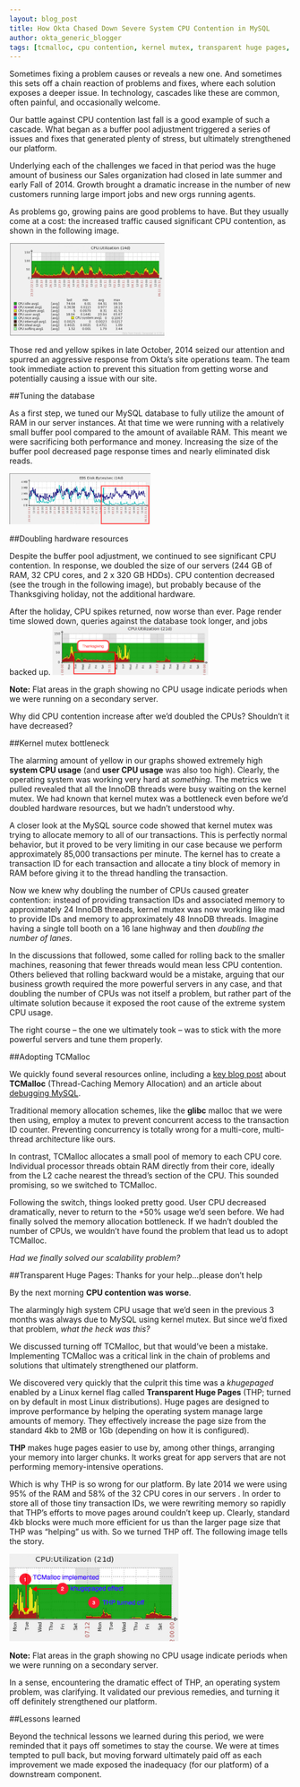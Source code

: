 ```yaml
---
layout: blog_post
title: How Okta Chased Down Severe System CPU Contention in MySQL
author: okta_generic_blogger
tags: [tcmalloc, cpu contention, kernel mutex, transparent huge pages, huge pages, khugepaged]
---
```


Sometimes fixing a problem causes or reveals a new one. And sometimes this sets off a chain reaction of problems and fixes, where each solution exposes a deeper issue. In technology, cascades like these are common, often painful, and occasionally welcome. 

Our battle against CPU contention last fall is a good example of such a cascade. What began as a buffer pool adjustment triggered a series of issues and fixes that generated plenty of stress, but ultimately strengthened our platform. 

Underlying each of the challenges we faced in that period was the huge amount of business our Sales organization had closed in late summer and early Fall of 2014. Growth brought a dramatic increase in the number of new customers running large import jobs and new orgs running agents. 

As problems go, growing pains are good problems to have. But they usually come at a cost: the increased traffic caused significant CPU contention, as shown in the following image. 

 <img style="width:55%" src="/assets/img/Pre-buffer_adjustment.png" alt="Before tuning the database">

Those red and yellow spikes in late October, 2014 seized our attention and spurred an aggressive response from Okta’s site operations team. The team took immediate action to prevent this situation from getting worse and potentially causing a issue with our site.

##Tuning the database

As a first step, we tuned our MySQL database to fully utilize the amount of RAM in our server instances. At that time we were running with a relatively small buffer pool
compared to the amount of available RAM. This meant we were sacrificing both performance and money.  Increasing the size of the buffer pool decreased page response times and nearly eliminated disk reads.

<img style="width:50%" src="/assets/img/EliminateDiskReads.png" alt="Almost eliminated disk reads">

 
##Doubling hardware resources

Despite the buffer pool adjustment, we continued to see significant CPU contention. In response, we doubled the size of our servers (244 GB of RAM, 32 CPU cores, and 2 x 320 GB HDDs). CPU contention decreased (see the trough in the following image), but probably because of the Thanksgiving holiday, not the additional hardware.

After the holiday, CPU spikes returned, now worse than ever. Page render time slowed down, queries against the database took longer, and jobs backed up. 
<img style="width:55%" src="/assets/img/Thanksgiving.png" alt="Thanksgiving holiday">
 
**Note:** Flat areas in the graph showing no CPU usage indicate periods when we were running on a secondary server.

Why did CPU contention increase after we’d doubled the CPUs? Shouldn’t it have decreased?

##Kernel mutex bottleneck

The alarming amount of yellow in our graphs showed extremely high **system CPU usage** (and **user CPU usage** was also too high). Clearly, the operating system was working very hard at *something*. The metrics we pulled revealed that all the InnoDB threads were busy waiting on the kernel mutex. We had known that kernel mutex was a bottleneck even before we’d doubled hardware resources, but we hadn’t understood why. 

A closer look at the MySQL source code showed that kernel mutex was trying to allocate memory to all of our transactions. This is perfectly normal behavior, but it proved to be very limiting in our case because we perform approximately 85,000 transactions per minute. The kernel has to create a transaction ID for each transaction and allocate a tiny block of memory in RAM before giving it to the thread handling the transaction.

Now we knew why doubling the number of CPUs caused greater contention: instead of  providing transaction IDs and associated memory to approximately 24 InnoDB threads, kernel mutex was now working like mad to provide IDs and memory to approximately 48 InnoDB threads. Imagine having a single toll booth on a 16 lane highway and then *doubling the number of lanes*. 

In the discussions that followed, some called for rolling back to the smaller machines, reasoning that fewer threads would mean less CPU contention. Others believed that rolling backward would be a mistake, arguing that our business growth required the more powerful servers in any case, and that doubling the number of CPUs was not itself a problem, but rather part of the ultimate solution because it exposed the root cause of the extreme system CPU usage. 

The right course – the one we ultimately took – was to stick with the more powerful servers and tune them properly.

##Adopting TCMalloc 

We quickly found several resources online, including a [key blog post](http://goog-perftools.sourceforge.net/doc/tcmalloc.html) about **TCMalloc** (Thread-Caching Memory Allocation) and an article about [debugging MySQL](http://www.olivierdoucet.info/blog/2012/05/19/debugging-a-mysql-stall/). 

Traditional memory allocation schemes, like the **glibc** malloc that we were then using, employ a mutex to prevent concurrent access to the transaction ID counter.  Preventing concurrency is totally wrong for a multi-core, multi-thread architecture like ours.  

In contrast, TCMalloc allocates a small pool of memory to each CPU core. Individual processor threads obtain RAM directly from their core, ideally from the L2 cache nearest the thread’s section of the CPU. This sounded promising, so we switched to TCMalloc.

Following the switch, things looked pretty good. User CPU decreased dramatically, never to return to the +50% usage we’d seen before.  We had finally solved the memory allocation bottleneck. If we hadn’t doubled the number of CPUs, we wouldn’t have found the problem that lead us to adopt TCMalloc.

*Had we finally solved our scalability problem?*

##Transparent Huge Pages: Thanks for your help…please don’t help

By the next morning **CPU contention was worse**. 

The alarmingly high system CPU usage that we’d seen in the previous 3 months was always due to MySQL using kernel mutex. But since we’d fixed that problem, *what the heck was this?*

We discussed turning off TCMalloc, but that would’ve been a mistake. Implementing TCMalloc was a critical link in the chain of problems and solutions that ultimately strengthened our platform.

We discovered very quickly that the culprit this time was a *khugepaged* enabled by a Linux kernel flag called **Transparent Huge Pages** (THP; turned on by default in most Linux distributions). Huge pages are designed to improve performance by helping the operating system manage large amounts of memory. They effectively increase the page size from the standard 4kb to 2MB or 1Gb (depending on how it is configured). 

**THP** makes huge pages easier to use by, among other things, arranging your memory into larger chunks.  It works great for app servers that are not performing memory-intensive operations.

Which is why THP is so wrong for our platform. By late 2014 we were using 95% of the RAM and 58% of the 32 CPU cores in our servers . In order to store all of those tiny transaction IDs, we were rewriting memory so rapidly that THP’s efforts to move pages around couldn’t keep up. Clearly, standard 4kb blocks were much more efficient for us than the larger page size that THP was “helping” us with. So we turned THP off. The following image tells the story.

 <img style="width:60%" src="/assets/img/TCMalloc.png" alt="TCMalloc">

**Note:** Flat areas in the graph showing no CPU usage indicate periods when we were running on a secondary server.

In a sense, encountering the dramatic effect of THP, an operating system problem, was clarifying. It validated our previous remedies, and turning it off definitely strengthened our platform.

##Lessons learned

Beyond the technical lessons we learned during this period, we were reminded that it pays off sometimes to stay the course. We were at times tempted to pull back, but moving forward ultimately paid off as each improvement we made exposed the inadequacy (for our platform) of a downstream component. 


